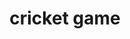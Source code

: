 ---
layout: smileys&emotion
title: cricket game
emoji: cricket_game
permalink: 🏏.html
image: assets/img/3moji/cricket_game.png
---